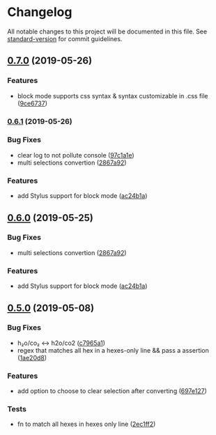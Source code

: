# Changelog

All notable changes to this project will be documented in this file. See [standard-version](https://github.com/conventional-changelog/standard-version) for commit guidelines.

## [0.7.0](https://github.com/ibafly/atom--color-dict/compare/v0.6.1...v0.7.0) (2019-05-26)


### Features

* block mode supports css syntax & syntax customizable in .css file ([9ce6737](https://github.com/ibafly/atom--color-dict/commit/9ce6737))



### [0.6.1](https://github.com/ibafly/atom--color-dict/compare/v0.5.0...v0.6.1) (2019-05-26)


### Bug Fixes

* clear log to not pollute console ([97c1a1e](https://github.com/ibafly/atom--color-dict/commit/97c1a1e))
* multi selections convertion ([2867a92](https://github.com/ibafly/atom--color-dict/commit/2867a92))


### Features

* add Stylus support for block mode ([ac24b1a](https://github.com/ibafly/atom--color-dict/commit/ac24b1a))



## [0.6.0](https://github.com/ibafly/atom--color-dict/compare/v0.5.0...v0.6.0) (2019-05-25)


### Bug Fixes

* multi selections convertion ([2867a92](https://github.com/ibafly/atom--color-dict/commit/2867a92))


### Features

* add Stylus support for block mode ([ac24b1a](https://github.com/ibafly/atom--color-dict/commit/ac24b1a))



## [0.5.0](https://github.com/ibafly/atom--color-dict/compare/v0.4.0...v0.5.0) (2019-05-08)


### Bug Fixes

* h₂o/co₂ <-> h2o/co2 ([c7965a1](https://github.com/ibafly/atom--color-dict/commit/c7965a1))
* regex that matches all hex in a hexes-only line && pass a assertion ([1ae20d8](https://github.com/ibafly/atom--color-dict/commit/1ae20d8))


### Features

* add option to choose to clear selection after converting ([697e127](https://github.com/ibafly/atom--color-dict/commit/697e127))


### Tests

* fn to match all hexes in hexes only line ([2ec1ff2](https://github.com/ibafly/atom--color-dict/commit/2ec1ff2))
